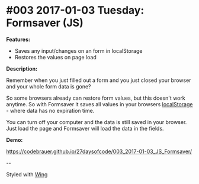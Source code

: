 # #003 2017-01-03 Tuesday: Formsaver (JS)

**Features:**

- Saves any input/changes on an form in localStorage
- Restores the values on page load

**Description:**

Remember when you just filled out a form and you just closed your browser and your whole form data is gone?

So some browsers already can restore form values, but this doesn't work anytime. So with Formsaver it saves all values in your browsers [localStorage](https://developer.mozilla.org/docs/Web/API/Window/localStorage) - where data has no expiration time.

You can turn off your computer and the data is still saved in your browser.<br>Just load the page and Formsaver will load the data in the fields.

**Demo:**

https://codebrauer.github.io/27daysofcode/003_2017-01-03_JS_Formsaver/

--

Styled with [Wing](http://usewing.ml/)